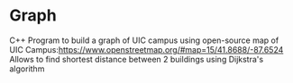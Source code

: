 # Graph
C++ Program to build a graph of UIC campus using open-source map of UIC Campus:https://www.openstreetmap.org/#map=15/41.8688/-87.6524 Allows to find shortest distance between 2 buildings using Dijkstra's algorithm
